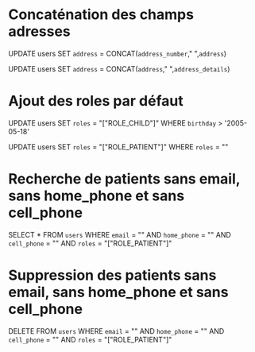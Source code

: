 # Concaténation des champs adresses

UPDATE users SET `address` = CONCAT(`address_number`," ",`address`)

UPDATE users SET `address` = CONCAT(`address`," ",`address_details`)

# Ajout des roles par défaut

UPDATE users SET `roles` = "[\"ROLE_CHILD\"]" WHERE `birthday` > '2005-05-18'

UPDATE users SET `roles` = "[\"ROLE_PATIENT\"]" WHERE `roles` = ""

# Recherche de patients sans email, sans home_phone et sans cell_phone

SELECT \* FROM `users` WHERE `email` = "" AND `home_phone` = "" AND `cell_phone` = "" AND `roles` = "[\"ROLE_PATIENT\"]"

# Suppression des patients sans email, sans home_phone et sans cell_phone

DELETE FROM `users` WHERE `email` = "" AND `home_phone` = "" AND `cell_phone` = "" AND `roles` = "[\"ROLE_PATIENT\"]"
